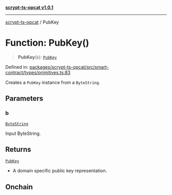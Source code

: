 [**scrypt-ts-opcat v1.0.1**](../README.md)

***

[scrypt-ts-opcat](../README.md) / PubKey

# Function: PubKey()

> **PubKey**(`b`): [`PubKey`](../type-aliases/PubKey.md)

Defined in: [packages/scrypt-ts-opcat/src/smart-contract/types/primitives.ts:83](https://github.com/OPCAT-Labs/ts-tools/blob/2cea47af983eceafde930347ac310f78dee140a3/packages/scrypt-ts-opcat/src/smart-contract/types/primitives.ts#L83)

Creates a `PubKey` instance from a `ByteString`.

## Parameters

### b

[`ByteString`](../type-aliases/ByteString.md)

Input ByteString.

## Returns

[`PubKey`](../type-aliases/PubKey.md)

- A domain specific public key representation.

## Onchain
